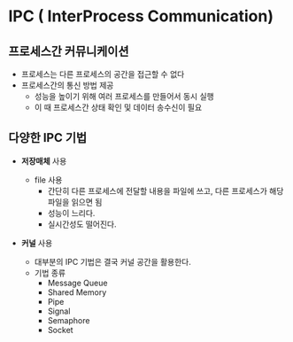 # IPC ( InterProcess Communication)

## 프로세스간 커뮤니케이션

* 프로세스는 다른 프로세스의 공간을 접근할 수 없다
* 프로세스간의 통신 방법 제공
  * 성능을 높이기 위해 여러 프로세스를 만들어서 동시 실행
  * 이 때 프로세스간 상태 확인 및 데이터 송수신이 필요

## 다양한 IPC 기법

* **저장매체** 사용
  * file 사용
    * 간단히 다른 프로세스에 전달할 내용을 파일에 쓰고, 다른 프로세스가 해당   파일을 읽으면 됨
    * 성능이 느리다.
    * 실시간성도 떨어진다.

* **커널** 사용
  * 대부분의 IPC 기법은 결국 커널 공간을 활용한다.
  * 기법 종류
    * Message Queue
    * Shared Memory
    * Pipe
    * Signal
    * Semaphore
    * Socket  
